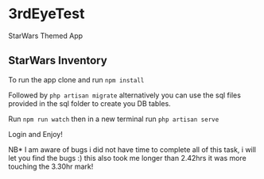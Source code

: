 # 3rdEyeTest
StarWars Themed App

## StarWars Inventory

To run the app clone and run ```npm install```

Followed by ```php artisan migrate``` alternatively you can use the sql files provided in the sql folder to create you DB tables.

Run ```npm run watch``` then in a new terminal run ```php artisan serve```

Login and Enjoy!

NB* I am aware of bugs i did not have time to complete all of this task, i will let you find the bugs :) 
this also took me longer than 2.42hrs it was more touching the 3.30hr mark!
